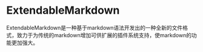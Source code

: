 # ExtendableMarkdown

ExtendableMarkdown是一种基于markdown语法开发出的一种全新的文件格式，致力于为传统的markdown增加可供扩展的插件系统支持，使markdown的功能更加强大。

